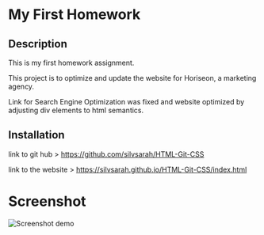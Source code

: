 # My First Homework

## Description 

This is my first homework assignment.

This project is to optimize and update the website for Horiseon, a marketing agency.

Link for Search Engine Optimization was fixed and website optimized by adjusting div elements to html semantics.


## Installation

link to git hub > https://github.com/silvsarah/HTML-Git-CSS

link to the website > https://silvsarah.github.io/HTML-Git-CSS/index.html

 # Screenshot
 ![Screenshot demo]()

 